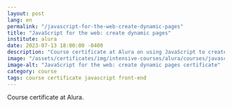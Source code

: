 ```yaml
---
layout: post
lang: en
permalink: "/javascript-for-the-web-create-dynamic-pages"
title: "JavaScript for the web: create dynamic pages"
institute: alura
date: 2023-07-13 18:00:00 -0400
description: "Course certificate at Alura on using JavaScript to create dynamic pages."
image: "/assets/certificates/img/intensive-courses/alura/courses/javascript-for-the-web-create-dynamic-pages/front-en.jpg"
image-alt: "JavaScript for the web: create dynamic pages certificate"
category: course
tags: course certificate javascript front-end
---
```


Course certificate at Alura.
